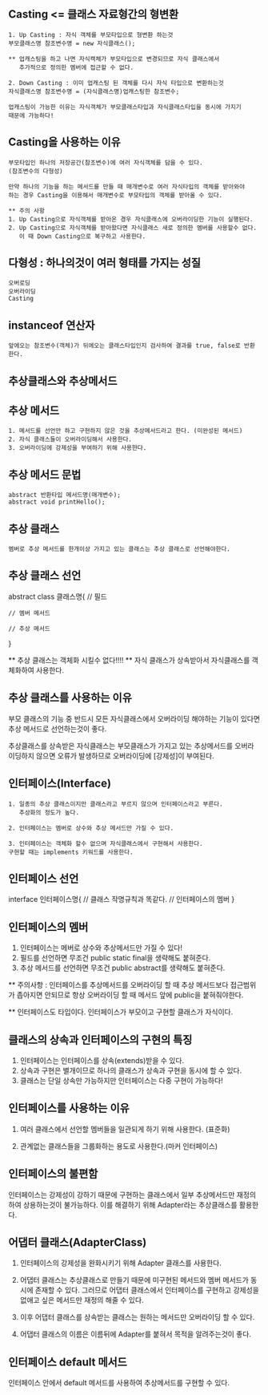 ## Casting <= 클래스 자료형간의 형변환
	1. Up Casting : 자식 객체를 부모타입으로 형변환 하는것
	부모클래스명 참조변수명 = new 자식클래스();

	** 업캐스팅을 하고 나면 자식캑체가 부모타입으로 변경되므로 자식 클래스에서 
	   추가적으로 정의한 멤버에 접근할 수 없다.
	
	2. Down Casting : 이미 업캐스팅 된 객체를 다시 자식 타입으로 변환하는것
	자식클래스명 참조변수명 = (자식클래스명)업캐스팅한 참조변수;
	
	업캐스팅이 가능한 이유는 자식객체가 부모클래스타입과 자식클래스타입을 동시에 가지기
	때문에 가능하다!

## Casting을 사용하는 이유
	부모타입인 하나의 저장공간(참조변수)에 여러 자식객체를 담을 수 있다.
	(참조변수의 다형성)

	만약 하나의 기능을 하는 메서드를 만들 때 매개변수로 여러 자식타입의 객체를 받아와야 
	하는 경우 Casting을 이용해서 매개변수로 부모타입의 객체를 받아올 수 있다.

	** 주의 사항
	1. Up Casting으로 자식객체를 받아온 경우 자식클래스에 오버라이딩한 기능이 실행된다.
	2. Up Casting으로 자식객체를 받아왔다면 자식클래스 새로 정의한 멤버를 사용할수 없다. 
	   이 때 Down Casting으로 복구하고 사용한다.

## 다형성 : 하나의것이 여러 형태를 가지는 성질
	오버로딩
	오버라이딩
	Casting

## instanceof 연산자
	앞에오는 참조변수(객체)가 뒤에오는 클래스타입인지 검사하여 결과를 true, false로 반환한다.

## 추상클래스와 추상메서드

## 추상 메서드
	1. 메서드를 선언만 하고 구현하지 않은 것을 추상메서드라고 한다. (미완성된 메서드)
	2. 자식 클래스들이 오버라이딩해서 사용한다.
	3. 오버라이딩에 강제성을 부여하기 위해 사용한다.

## 추상 메서드 문법
	abstract 반환타입 메서드명(매개변수);
	abstract void printHello();

## 추상 클래스
	멤버로 추상 메서드를 한개이상 가지고 있는 클래스는 추상 클래스로 선언해야한다.
	
## 추상 클래스 선언
abstract class 클래스명{
	// 필드
	
	// 멤버 메서드

	// 추상 메서드
}

** 추상 클래스는 객체화 시킬수 없다!!!!
** 자식 클래스가 상속받아서 자식클래스를 객체화하여 사용한다.

## 추상 클래스를 사용하는 이유
부모 클래스의 기능 중 반드시 모든 자식클래스에서 오버라이딩 해야하는 기능이 있다면
추상 메서드로 선언하는것이 좋다.

추상클래스를 상속받은 자식클래스는 부모클래스가 가지고 있는 추상메서드를
오버라이딩하지 않으면 오류가 발생하므로 오버라이딩에 [강제성]이 부여된다.

## 인터페이스(Interface)
	1. 일종의 추상 클래스이지만 클래스라고 부르지 않으며 인터페이스라고 부른다.
	   추상화의 정도가 높다.
	
	2. 인터페이스는 멤버로 상수와 추상 메서드만 가질 수 있다.

	3. 인터페이스는 객체화 할수 없으며 자식클래스에서 구현해서 사용한다.
	구현할 때는 implements 키워드를 사용한다.

## 인터페이스 선언
interface 인터페이스명{ // 클래스 작명규칙과 똑같다.
	// 인터페이스의 멤버
}

## 인터페이스의 멤버
1. 인터페이스는 메버로 상수와 추상메서드만 가질 수 있다!
2. 필드를 선언하면 무조건 public static final을 생략해도 붙혀준다.
3. 추상 메서드를 선언하면 무조건 public abstract를 생략해도 붙혀준다.
	
** 주의사항 : 인터페이스를 추상메서드를 오버라이딩 할 때 추상 메서드보다 접근범위가 좁아지면
	   안되므로 항상 오버라이딩 할 때 메서드 앞에 public을 붙혀줘야한다.

** 인터페이스도 타입이다.
   인터페이스가 부모이고 구현할 클래스가 자식이다.

## 클래스의 상속과 인터페이스의 구현의 특징
1. 인터페이스는 인터페이스를 상속(extends)받을 수 있다.
2. 상속과 구현은 별개이므로 하나의 클래스가 상속과 구현을 동시에 할 수 있다.
3. 클래스는 단일 상속만 가능하지만 인터페이스는 다중 구현이 가능하다!

## 인터페이스를 사용하는 이유
1. 여러 클래스에서 선언할 멤버들을 일관되게 하기 위해 사용한다. (표준화)

2. 관계없는 클래스들을 그룹화하는 용도로 사용한다.(마커 인터페이스)

## 인터페이스의 불편함
인터페이스는 강제성이 강하기 때문에 구현하는 클래스에서 일부 추상메서드만 재정의 하여 상용하는것이
불가능하다.
이를 해결하기 위해 Adapter라는 추상클래스를 활용한다.

## 어댑터 클래스(AdapterClass)
1. 인터페이스의 강제성을 완화시키기 위해 Adapter 클래스를 사용한다.

2. 어댑터 클래스는 추상클래스로 만들기 때문에 미구현된 메서드와 멤버 메서드가 동시에 존재할 수 있다.
그러므로 어댑터 클래스에서 인터페이스를 구현하고 강제성을 없애고 싶은 메서드만 재정의 해줄 수 있다.

3. 이후 어댑터 클래스를 상속받는 클래스는 원하는 메서드만 오버라이딩 할 수 있다.

4. 어댑터 클래스의 이름은 이름뒤에 Adapter를 붙혀서 목적을 알려주는것이 좋다.


## 인터페이스 default 메서드
인터페이스 안에서 default 메서드를 사용하여 추상메서드를 구현할 수 있다.
